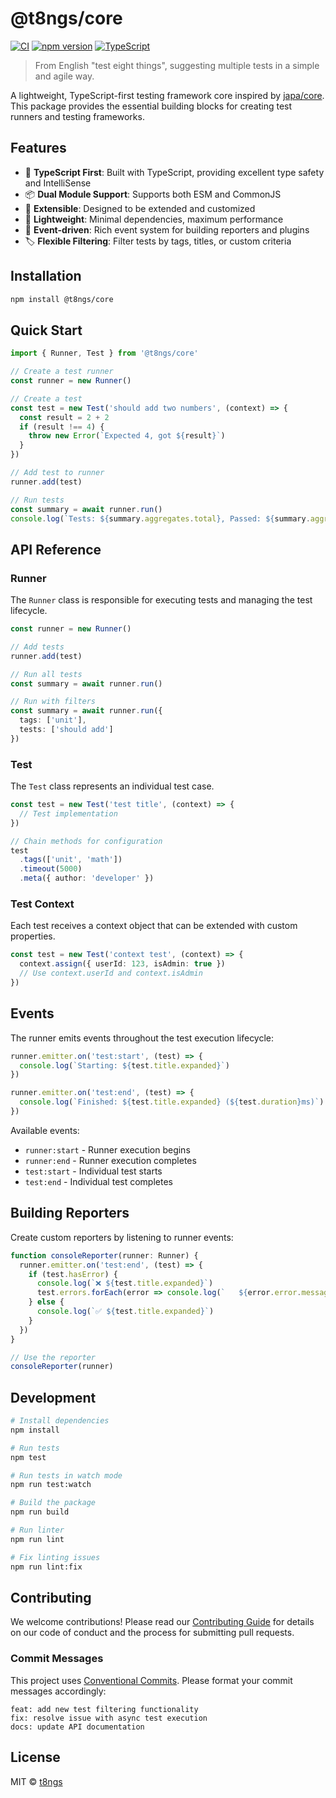 # @t8ngs/core

[![CI](https://github.com/t8ngs/core/actions/workflows/ci.yml/badge.svg)](https://github.com/t8ngs/core/actions/workflows/ci.yml)
[![npm version](https://badge.fury.io/js/@t8ngs%2Fcore.svg)](https://badge.fury.io/js/@t8ngs%2Fcore)
[![TypeScript](https://img.shields.io/badge/TypeScript-Ready-blue.svg)](https://www.typescriptlang.org)

> From English "test eight things", suggesting multiple tests in a simple and agile way.

A lightweight, TypeScript-first testing framework core inspired by [japa/core](https://github.com/japa/core). This package provides the essential building blocks for creating test runners and testing frameworks.

## Features

- 🎯 **TypeScript First**: Built with TypeScript, providing excellent type safety and IntelliSense
- 📦 **Dual Module Support**: Supports both ESM and CommonJS
- 🔧 **Extensible**: Designed to be extended and customized
- 🚀 **Lightweight**: Minimal dependencies, maximum performance
- 🧪 **Event-driven**: Rich event system for building reporters and plugins
- 🏷️ **Flexible Filtering**: Filter tests by tags, titles, or custom criteria

## Installation

```bash
npm install @t8ngs/core
```

## Quick Start

```typescript
import { Runner, Test } from '@t8ngs/core'

// Create a test runner
const runner = new Runner()

// Create a test
const test = new Test('should add two numbers', (context) => {
  const result = 2 + 2
  if (result !== 4) {
    throw new Error(`Expected 4, got ${result}`)
  }
})

// Add test to runner
runner.add(test)

// Run tests
const summary = await runner.run()
console.log(`Tests: ${summary.aggregates.total}, Passed: ${summary.aggregates.passed}`)
```

## API Reference

### Runner

The `Runner` class is responsible for executing tests and managing the test lifecycle.

```typescript
const runner = new Runner()

// Add tests
runner.add(test)

// Run all tests
const summary = await runner.run()

// Run with filters
const summary = await runner.run({
  tags: ['unit'],
  tests: ['should add']
})
```

### Test

The `Test` class represents an individual test case.

```typescript
const test = new Test('test title', (context) => {
  // Test implementation
})

// Chain methods for configuration
test
  .tags(['unit', 'math'])
  .timeout(5000)
  .meta({ author: 'developer' })
```

### Test Context

Each test receives a context object that can be extended with custom properties.

```typescript
const test = new Test('context test', (context) => {
  context.assign({ userId: 123, isAdmin: true })
  // Use context.userId and context.isAdmin
})
```

## Events

The runner emits events throughout the test execution lifecycle:

```typescript
runner.emitter.on('test:start', (test) => {
  console.log(`Starting: ${test.title.expanded}`)
})

runner.emitter.on('test:end', (test) => {
  console.log(`Finished: ${test.title.expanded} (${test.duration}ms)`)
})
```

Available events:
- `runner:start` - Runner execution begins
- `runner:end` - Runner execution completes
- `test:start` - Individual test starts
- `test:end` - Individual test completes

## Building Reporters

Create custom reporters by listening to runner events:

```typescript
function consoleReporter(runner: Runner) {
  runner.emitter.on('test:end', (test) => {
    if (test.hasError) {
      console.log(`❌ ${test.title.expanded}`)
      test.errors.forEach(error => console.log(`   ${error.error.message}`))
    } else {
      console.log(`✅ ${test.title.expanded}`)
    }
  })
}

// Use the reporter
consoleReporter(runner)
```

## Development

```bash
# Install dependencies
npm install

# Run tests
npm test

# Run tests in watch mode
npm run test:watch

# Build the package
npm run build

# Run linter
npm run lint

# Fix linting issues
npm run lint:fix
```

## Contributing

We welcome contributions! Please read our [Contributing Guide](CONTRIBUTING.md) for details on our code of conduct and the process for submitting pull requests.

### Commit Messages

This project uses [Conventional Commits](https://www.conventionalcommits.org/). Please format your commit messages accordingly:

```
feat: add new test filtering functionality
fix: resolve issue with async test execution
docs: update API documentation
```

## License

MIT © [t8ngs](https://github.com/t8ngs)